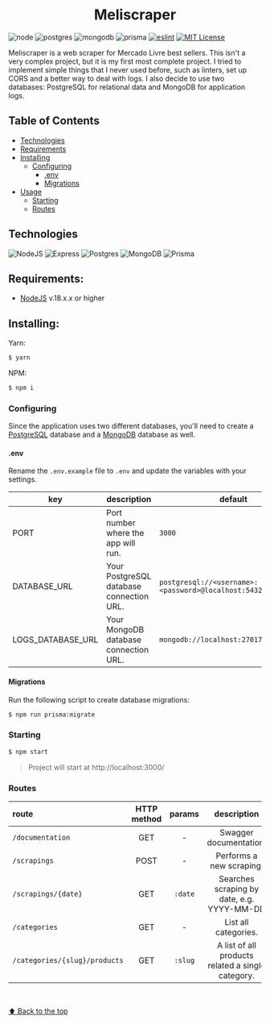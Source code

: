 <h1 align="center"> Meliscraper</h1>

![node](https://img.shields.io/static/v1?label=node&message=18.14.0&color=2d3748&logo=node.js&style=flat-square)
![postgres](https://img.shields.io/static/v1?label=postgres&message=12.15&color=2d3748&logo=postgresql&style=flat-square)
![mongodb](https://img.shields.io/static/v1?label=mongodb&message=6.0.6&color=2d3748&logo=mongodb&style=flat-square)
![prisma](https://img.shields.io/static/v1?label=prisma&message=4.13.0&color=2d3748&logo=prisma&style=flat-square)
[![eslint](https://img.shields.io/badge/eslint-8.31.0-4b32c3?style=flat-square&logo=eslint)](https://eslint.org/)
[![MIT License](https://img.shields.io/badge/license-MIT-green?style=flat-square)](https://raw.githubusercontent.com/daspeon/meliscraper/main/LICENSE)

Meliscraper is a web scraper for Mercado Livre best sellers. This isn't a very complex project, but it is my first most complete project. I tried to implement simple things that I never used before, such as linters, set up CORS and a better way to deal with logs. I also decide to use two databases: PostgreSQL for relational data and MongoDB for application logs.

## Table of Contents

- [Technologies](#technologies)
- [Requirements](#requirements)
- [Installing](#installing)
  - [Configuring](#configuring)
    - [.env](#env)
    - [Migrations](#migrations)
- [Usage](#usage)
  - [Starting](#starting)
  - [Routes](#routes)
    <br/>

## Technologies

![NodeJS](https://img.shields.io/badge/node.js-6DA55F?style=for-the-badge&logo=node.js&logoColor=white)
![Express](https://img.shields.io/badge/express.js-%23404d59.svg?style=for-the-badge&logo=express&logoColor=%2361DAFB)
![Postgres](https://img.shields.io/badge/postgres-%23316192.svg?style=for-the-badge&logo=postgresql&logoColor=white)
![MongoDB](https://img.shields.io/badge/MongoDB-%234ea94b.svg?style=for-the-badge&logo=mongodb&logoColor=white)
![Prisma](https://img.shields.io/badge/Prisma-3982CE?style=for-the-badge&logo=Prisma&logoColor=white)

## **Requirements:**

- [NodeJS](https://nodejs.org/en) v.18.x.x or higher

## **Installing:**

Yarn:

```bash
$ yarn
```

NPM:

```bash
$ npm i
```

### **Configuring**

Since the application uses two different databases, you'll need to create a [PostgreSQL](https://www.postgresql.org/) database and a [MongoDB](https://www.mongodb.com/) database as well.

#### **.env**

Rename the `.env.example` file to `.env` and update the variables with your settings.

| key               | description                              | default                                                        |
| ----------------- | ---------------------------------------- | -------------------------------------------------------------- |
| PORT              | Port number where the app will run.      | `3000`                                                         |
| DATABASE_URL      | Your PostgreSQL database connection URL. | `postgresql://<username>:<password>@localhost:5432/<database>` |
| LOGS_DATABASE_URL | Your MongoDB database connection URL.    | `mongodb://localhost:27017/<database>`                         |

#### **Migrations**

Run the following script to create database migrations:

```bash
$ npm run prisma:migrate
```

### **Starting**

```bash
$ npm start
```

> Project will start at http://localhost:3000/

### **Routes**

| route                         | HTTP method | params  |                    description                    |
| :---------------------------- | :---------: | :-----: | :-----------------------------------------------: |
| `/documentation`              |     GET     |    -    |              Swagger documentation.               |
| `/scrapings`                  |    POST     |    -    |             Performs a new scraping.              |
| `/scrapings/{date}`           |     GET     | `:date` |    Searches scraping by date, e.g. YYYY-MM-DD     |
| `/categories`                 |     GET     |    -    |               List all categories.                |
| `/categories/{slug}/products` |     GET     | `:slug` | A list of all products related a single category. |

<br/>

[⬆ Back to the top](#-meliscraper)

